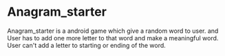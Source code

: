 # Anagram_starter
Anagram_starter is a android game which give a random word to user. and User has to add one more letter to that word and make a meaningful word. User can't add a letter to starting or ending of the word.
